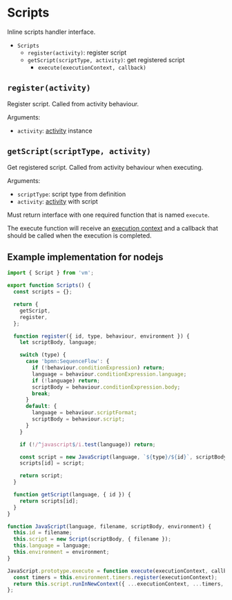 # Scripts

Inline scripts handler interface.

- `Scripts`
  - `register(activity)`: register script
  - `getScript(scriptType, activity)`: get registered script
    - `execute(executionContext, callback)`

## `register(activity)`

Register script. Called from activity behaviour.

Arguments:

- `activity`: [activity](/docs/Activity.md) instance

## `getScript(scriptType, activity)`

Get registered script. Called from activity behaviour when executing.

Arguments:

- `scriptType`: script type from definition
- `activity`: [activity](/docs/Activity.md) with script

Must return interface with one required function that is named `execute`.

The execute function will receive an [execution context](/docs/ExecutionScope.md) and a callback that should be called when the execution is completed.

## Example implementation for nodejs

```js
import { Script } from 'vm';

export function Scripts() {
  const scripts = {};

  return {
    getScript,
    register,
  };

  function register({ id, type, behaviour, environment }) {
    let scriptBody, language;

    switch (type) {
      case 'bpmn:SequenceFlow': {
        if (!behaviour.conditionExpression) return;
        language = behaviour.conditionExpression.language;
        if (!language) return;
        scriptBody = behaviour.conditionExpression.body;
        break;
      }
      default: {
        language = behaviour.scriptFormat;
        scriptBody = behaviour.script;
      }
    }

    if (!/^javascript$/i.test(language)) return;

    const script = new JavaScript(language, `${type}/${id}`, scriptBody, environment);
    scripts[id] = script;

    return script;
  }

  function getScript(language, { id }) {
    return scripts[id];
  }
}

function JavaScript(language, filename, scriptBody, environment) {
  this.id = filename;
  this.script = new Script(scriptBody, { filename });
  this.language = language;
  this.environment = environment;
}

JavaScript.prototype.execute = function execute(executionContext, callback) {
  const timers = this.environment.timers.register(executionContext);
  return this.script.runInNewContext({ ...executionContext, ...timers, next: callback });
};
```
